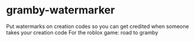 # gramby-watermarker


Put watermarks on creation codes so you can get credited when someone takes your creation code
For the roblox game: road to gramby
